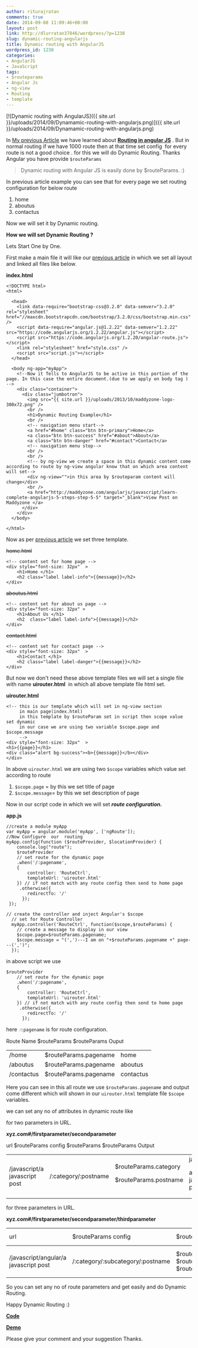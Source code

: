 ```yaml
---
author: riturajratan
comments: true
date: 2014-09-08 11:09:46+00:00
layout: post
link: http://dlurratan37846/wordpress/?p=1238
slug: dynamic-routing-angularjs
title: Dynamic routing with AngularJS
wordpress_id: 1238
categories:
- AngularJS
- JavaScript
tags:
- $routeparams
- Angular Js
- ng-view
- Routing
- template
---
```


[![Dynamic routing with AngularJS]({{ site.url }}/uploads/2014/09/Dynamamic-routing-with-angularjs.png)]({{ site.url }}/uploads/2014/09/Dynamamic-routing-with-angularjs.png)

In [My previous Article](http://maddyzone.com/angularjs/javascript/learn-complete-angularjs-5-steps-step-5-5) we have learned about [**Routing in angular JS**](http://maddyzone.com/angularjs/javascript/learn-complete-angularjs-5-steps-step-5-5) . But in normal routing if we have 1000 route then at that time set config  for every route is not a good choice . for this we will do Dynamic Routing. Thanks Angular you have provide `$routeParams`


<blockquote>Dynamic routing with Angular JS is easily done by $routeParams. :)</blockquote>


In previous article example you can see that for every page we set routing configuration for below route
	
  1. home
  2. aboutus
  3. contactus


Now we will set it by Dynamic routing.

**How we will set Dynamic Routing ?**

Lets Start One by One.

First make a main file it will like our [previous article](http://maddyzone.com/angularjs/javascript/learn-complete-angularjs-5-steps-step-5-5) in which we set all layout and linked all files like below.

**index.html**
    
    <!DOCTYPE html>
    <html>
    
      <head>
        <link data-require="bootstrap-css@3.2.0" data-semver="3.2.0" rel="stylesheet" href="//maxcdn.bootstrapcdn.com/bootstrap/3.2.0/css/bootstrap.min.css" />
        <script data-require="angular.js@1.2.22" data-semver="1.2.22" src="https://code.angularjs.org/1.2.22/angular.js"></script>
        <script src="https://code.angularjs.org/1.2.20/angular-route.js"></script>
        <link rel="stylesheet" href="style.css" />
        <script src="script.js"></script>
      </head>
    
      <body ng-app="myApp">
        <!--Now it Tells to AngularJS to be active in this portion of the page. In this case the entire document.(due to we apply on body tag ) -->
        <div class="container">
          <div class="jumbotron">
            <img src="{{ site.url }}/uploads/2013/10/maddyzone-logo-300x72.png" />
            <br />
            <h1>Dynamic Routing Example</h1>
            <br />
            <!-- navigation menu start-->
            <a href="#home" class="btn btn-primary">Home</a>
            <a class="btn btn-success" href="#about">About</a>
            <a class="btn btn-danger" href="#contact">Contact</a>
            <!-- navigation menu stop-->
            <br />
            <br />
            <!-- by ng-view we create a space in this dynamic content come according to route by ng-view angular know that on which area content will set-->
            <div ng-view="">in this area by $routeparam content will change</div>
            <br />
            <a href="http://maddyzone.com/angularjs/javascript/learn-complete-angularjs-5-steps-step-5-5" target="_blank">View Post on Maddyzone </a>
          </div>
        </div>
      </body>
    
    </html>
    

Now as per [previous article](http://maddyzone.com/angularjs/javascript/learn-complete-angularjs-5-steps-step-5-5) we set three template.

<del>home.html</del>
    
    <!-- content set for home page -->
    <div style="font-size: 32px"  >
    	<h1>Home </h1>
    	<h2 class="label label-info">{{message}}</h2>
    </div>


<del>aboutus.html</del>

    
    <!-- content set for about us page -->
    <div style="font-size: 32px" >
    	<h1>About Us </h1>
    	<h2  class="label label-info">{{message}}</h2>
    </div>


<del>contact.html</del>

    
    <!-- content set for contact page -->
    <div style="font-size: 32px"  >
    	<h1>Contact </h1>
    	<h2 class="label label-danger">{{message}}</h2>
    </div>


But now we don't need these above template files we will set a single file with name **uirouter.html**  in which all above template file html set.

**uirouter.html**
  
    <!-- this is our template which will set in ng-view section
         in main page(index.html)
         in this template by $routeParam set in script then scope value set dynamic
         in our case we are using two variable $scope.page and $scope.message
         -->
    <div style="font-size: 32px"  >
    <h1>{{page}}</h1>
    <div class="alert bg-success"><b>{{message}}</b></div>
    </div>


In above `uirouter.html` we are using two `$scope` variables which value set according to route

  1. `$scope.page` = by this we set title of page	
  2. `$scope.message`= by this we set description of page


Now in our script code in which we will set _**route configuration.**_

**app.js**
    
    //create a module myApp
    var myApp = angular.module('myApp', ['ngRoute']);
    //Now Configure  our  routing
    myApp.config(function ($routeProvider, $locationProvider) {
        console.log("route");
        $routeProvider
        // set route for the dynamic page
        .when('/:pagename',
        {
            controller: 'RouteCtrl',
            templateUrl: 'uirouter.html'
        }) // if not match with any route config then send to home page
         .otherwise({
            redirectTo: '/'
          });
     });
     
    // create the controller and inject Angular's $scope
      // set for Route Controller
      myApp.controller('RouteCtrl', function($scope,$routeParams) {
        // create a message to display in our view 
        $scope.page=$routeParams.pagename;
        $scope.message = "(',')---I am on "+$routeParams.pagename +" page---(',')";
      });
    

in above script we use
    
    $routeProvider
        // set route for the dynamic page
        .when('/:pagename',
        {
            controller: 'RouteCtrl',
            templateUrl: 'uirouter.html'
        }) // if not match with any route config then send to home page
         .otherwise({
            redirectTo: '/'
          });
    


here  `⁄:pagename` is for route configuration.

<table width="100%" style="height: 76px;" >
<tr >
Route Name
$routeParams
$routeParams Ouput
</tr>

<tbody >
<tr >

<td >/home
</td>

<td >$routeParams.pagename
</td>

<td >home
</td>
</tr>
<tr >

<td >/aboutus
</td>

<td >$routeParams.pagename
</td>

<td >aboutus
</td>
</tr>
<tr >

<td >/contactus
</td>

<td >$routeParams.pagename
</td>

<td >contactus
</td>
</tr>
</tbody>
</table>

Here you can see in this all route we use `$routeParams.pagename` and output come different which will shown in our `uirouter.html` template file `$scope` variables.

we can set any no of attributes in dynamic route like

for two parameters in URL.

**xyz.com#/firstparameter/secondparameter**

<table width="100%" >

<tr >
url
$routeParams config
$routeParams
$routeParams Output
</tr>

<tbody >
<tr >

<td >/javascript/a javascript post
</td>

<td >/:category/:postname
</td>

<td >
$routeParams.category

$routeParams.postname
</td>

<td >javascript

a javascript post
</td>
</tr>
</tbody>
</table>

for three parameters in URL.

**xyz.com#/firstparameter/secondparameter/thirdparameter**

<table width="100%" >

<tr >
<td>
url
</td>
<td>
$routeParams config
</td>
<td>
$routeParams
</td>
<td>
$routeParams Output
</td>

</tr>

<tbody >
<tr >

<td >/javascript/angular/a javascript post
</td>

<td >/:category/:subcategory/:postname
</td>

<td >$routeParams.category
$routeParams.subcategory
$routeParams.postname
</td>

<td >javascript
angular
a javascript post
</td>
</tr>
</tbody>
</table>

So you can set any no of route parameters and get easily and do Dynamic Routing.

Happy Dynamic Routing :)

**[Code](http://plnkr.co/edit/nmPKATTaPf9YdfXsRYv5)**

**[Demo](http://embed.plnkr.co/nmPKATTaPf9YdfXsRYv5/preview)**

Please give your comment and your suggestion Thanks.
